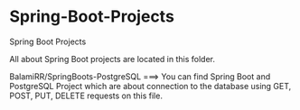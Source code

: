# Spring-Boot-Projects
Spring Boot Projects

All about Spring Boot projects are located in this folder.


BalamiRR/SpringBoots-PostgreSQL  ===> You can find Spring Boot and PostgreSQL Project which are about connection to the database using GET, POST, PUT, DELETE requests on this file.
